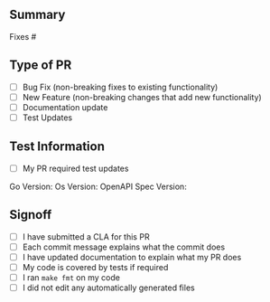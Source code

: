 <!--
Thank you for submitting a pull request! A few things to know first:

- For us to be able to merge your PR, you must first fill out a CLA. Information on our CLA process can be found at https://developer.okta.com/cla
- For faster reviews and merging, please fill out all sections of this template completely
- Your title should be concise and explain what the PR does
- Follow the single responsibility principal with your PR. This PR should adjust a single set of changes. If it is larger than that, please submit multiple PR's
- Please use this template for your PR, so we can understand the purpose. PR's that do not use this template will be closed
-->

## Summary
<!-- Be concise with your summery, but explain what changed -->

<!-- Include the below line. If there is no issue associated with this PR, please use N/A -->
Fixes #

## Type of PR
<!-- Multiple selections are ok -->
- [ ] Bug Fix (non-breaking fixes to existing functionality)
- [ ] New Feature (non-breaking changes that add new functionality)
- [ ] Documentation update
- [ ] Test Updates

## Test Information
<!-- Please fill out all information -->
- [ ] My PR required test updates <!-- If you can honestly answer no to this, you may skip this section -->

Go Version:
Os Version:
OpenAPI Spec Version:


## Signoff
- [ ] I have submitted a CLA for this PR
- [ ] Each commit message explains what the commit does
- [ ] I have updated documentation to explain what my PR does
- [ ] My code is covered by tests if required
- [ ] I ran `make fmt` on my code
- [ ] I did not edit any automatically generated files
